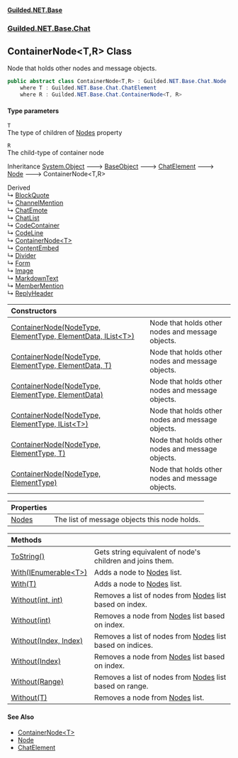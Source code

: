 #### [Guilded.NET.Base](Guilded_NET_Base.md 'Guilded.NET.Base')
### [Guilded.NET.Base.Chat](Guilded_NET_Base.md#Guilded_NET_Base_Chat 'Guilded.NET.Base.Chat')
## ContainerNode&lt;T,R&gt; Class
Node that holds other nodes and message objects.  
```csharp
public abstract class ContainerNode<T,R> : Guilded.NET.Base.Chat.Node
    where T : Guilded.NET.Base.Chat.ChatElement
    where R : Guilded.NET.Base.Chat.ContainerNode<T, R>
```
#### Type parameters
<a name='Guilded_NET_Base_Chat_ContainerNode_T_R__T'></a>
`T`  
The type of children of [Nodes](ContainerNode_T_R__Nodes.md 'Guilded.NET.Base.Chat.ContainerNode&lt;T,R&gt;.Nodes') property
  
<a name='Guilded_NET_Base_Chat_ContainerNode_T_R__R'></a>
`R`  
The child-type of container node
  

Inheritance [System.Object](https://docs.microsoft.com/en-us/dotnet/api/System.Object 'System.Object') &#129106; [BaseObject](BaseObject.md 'Guilded.NET.Base.BaseObject') &#129106; [ChatElement](ChatElement.md 'Guilded.NET.Base.Chat.ChatElement') &#129106; [Node](Node.md 'Guilded.NET.Base.Chat.Node') &#129106; ContainerNode&lt;T,R&gt;  

Derived  
&#8627; [BlockQuote](BlockQuote.md 'Guilded.NET.Base.Chat.BlockQuote')  
&#8627; [ChannelMention](ChannelMention.md 'Guilded.NET.Base.Chat.ChannelMention')  
&#8627; [ChatEmote](ChatEmote.md 'Guilded.NET.Base.Chat.ChatEmote')  
&#8627; [ChatList](ChatList.md 'Guilded.NET.Base.Chat.ChatList')  
&#8627; [CodeContainer](CodeContainer.md 'Guilded.NET.Base.Chat.CodeContainer')  
&#8627; [CodeLine](CodeLine.md 'Guilded.NET.Base.Chat.CodeLine')  
&#8627; [ContainerNode&lt;T&gt;](ContainerNode_T_.md 'Guilded.NET.Base.Chat.ContainerNode&lt;T&gt;')  
&#8627; [ContentEmbed](ContentEmbed.md 'Guilded.NET.Base.Chat.ContentEmbed')  
&#8627; [Divider](Divider.md 'Guilded.NET.Base.Chat.Divider')  
&#8627; [Form](Form.md 'Guilded.NET.Base.Chat.Form')  
&#8627; [Image](Image.md 'Guilded.NET.Base.Chat.Image')  
&#8627; [MarkdownText](MarkdownText.md 'Guilded.NET.Base.Chat.MarkdownText')  
&#8627; [MemberMention](MemberMention.md 'Guilded.NET.Base.Chat.MemberMention')  
&#8627; [ReplyHeader](ReplyHeader.md 'Guilded.NET.Base.Chat.ReplyHeader')  

| Constructors | |
| :--- | :--- |
| [ContainerNode(NodeType, ElementType, ElementData, IList&lt;T&gt;)](ContainerNode_T_R__ContainerNode(NodeType_ElementType_ElementData_IList_T_).md 'Guilded.NET.Base.Chat.ContainerNode&lt;T,R&gt;.ContainerNode(Guilded.NET.Base.Chat.NodeType, Guilded.NET.Base.Chat.ElementType, Guilded.NET.Base.Chat.ElementData, System.Collections.Generic.IList&lt;T&gt;)') | Node that holds other nodes and message objects.<br/> |
| [ContainerNode(NodeType, ElementType, ElementData, T)](ContainerNode_T_R__ContainerNode(NodeType_ElementType_ElementData_T).md 'Guilded.NET.Base.Chat.ContainerNode&lt;T,R&gt;.ContainerNode(Guilded.NET.Base.Chat.NodeType, Guilded.NET.Base.Chat.ElementType, Guilded.NET.Base.Chat.ElementData, T)') | Node that holds other nodes and message objects.<br/> |
| [ContainerNode(NodeType, ElementType, ElementData)](ContainerNode_T_R__ContainerNode(NodeType_ElementType_ElementData).md 'Guilded.NET.Base.Chat.ContainerNode&lt;T,R&gt;.ContainerNode(Guilded.NET.Base.Chat.NodeType, Guilded.NET.Base.Chat.ElementType, Guilded.NET.Base.Chat.ElementData)') | Node that holds other nodes and message objects.<br/> |
| [ContainerNode(NodeType, ElementType, IList&lt;T&gt;)](ContainerNode_T_R__ContainerNode(NodeType_ElementType_IList_T_).md 'Guilded.NET.Base.Chat.ContainerNode&lt;T,R&gt;.ContainerNode(Guilded.NET.Base.Chat.NodeType, Guilded.NET.Base.Chat.ElementType, System.Collections.Generic.IList&lt;T&gt;)') | Node that holds other nodes and message objects.<br/> |
| [ContainerNode(NodeType, ElementType, T)](ContainerNode_T_R__ContainerNode(NodeType_ElementType_T).md 'Guilded.NET.Base.Chat.ContainerNode&lt;T,R&gt;.ContainerNode(Guilded.NET.Base.Chat.NodeType, Guilded.NET.Base.Chat.ElementType, T)') | Node that holds other nodes and message objects.<br/> |
| [ContainerNode(NodeType, ElementType)](ContainerNode_T_R__ContainerNode(NodeType_ElementType).md 'Guilded.NET.Base.Chat.ContainerNode&lt;T,R&gt;.ContainerNode(Guilded.NET.Base.Chat.NodeType, Guilded.NET.Base.Chat.ElementType)') | Node that holds other nodes and message objects.<br/> |

| Properties | |
| :--- | :--- |
| [Nodes](ContainerNode_T_R__Nodes.md 'Guilded.NET.Base.Chat.ContainerNode&lt;T,R&gt;.Nodes') | The list of message objects this node holds.<br/> |

| Methods | |
| :--- | :--- |
| [ToString()](ContainerNode_T_R__ToString().md 'Guilded.NET.Base.Chat.ContainerNode&lt;T,R&gt;.ToString()') | Gets string equivalent of node's children and joins them.<br/> |
| [With(IEnumerable&lt;T&gt;)](ContainerNode_T_R__With(IEnumerable_T_).md 'Guilded.NET.Base.Chat.ContainerNode&lt;T,R&gt;.With(System.Collections.Generic.IEnumerable&lt;T&gt;)') | Adds a node to [Nodes](ContainerNode_T_R__Nodes.md 'Guilded.NET.Base.Chat.ContainerNode&lt;T,R&gt;.Nodes') list.<br/> |
| [With(T)](ContainerNode_T_R__With(T).md 'Guilded.NET.Base.Chat.ContainerNode&lt;T,R&gt;.With(T)') | Adds a node to [Nodes](ContainerNode_T_R__Nodes.md 'Guilded.NET.Base.Chat.ContainerNode&lt;T,R&gt;.Nodes') list.<br/> |
| [Without(int, int)](ContainerNode_T_R__Without(int_int).md 'Guilded.NET.Base.Chat.ContainerNode&lt;T,R&gt;.Without(int, int)') | Removes a list of nodes from [Nodes](ContainerNode_T_R__Nodes.md 'Guilded.NET.Base.Chat.ContainerNode&lt;T,R&gt;.Nodes') list based on index.<br/> |
| [Without(int)](ContainerNode_T_R__Without(int).md 'Guilded.NET.Base.Chat.ContainerNode&lt;T,R&gt;.Without(int)') | Removes a node from [Nodes](ContainerNode_T_R__Nodes.md 'Guilded.NET.Base.Chat.ContainerNode&lt;T,R&gt;.Nodes') list based on index.<br/> |
| [Without(Index, Index)](ContainerNode_T_R__Without(Index_Index).md 'Guilded.NET.Base.Chat.ContainerNode&lt;T,R&gt;.Without(System.Index, System.Index)') | Removes a list of nodes from [Nodes](ContainerNode_T_R__Nodes.md 'Guilded.NET.Base.Chat.ContainerNode&lt;T,R&gt;.Nodes') list based on indices.<br/> |
| [Without(Index)](ContainerNode_T_R__Without(Index).md 'Guilded.NET.Base.Chat.ContainerNode&lt;T,R&gt;.Without(System.Index)') | Removes a node from [Nodes](ContainerNode_T_R__Nodes.md 'Guilded.NET.Base.Chat.ContainerNode&lt;T,R&gt;.Nodes') list based on index.<br/> |
| [Without(Range)](ContainerNode_T_R__Without(Range).md 'Guilded.NET.Base.Chat.ContainerNode&lt;T,R&gt;.Without(System.Range)') | Removes a list of nodes from [Nodes](ContainerNode_T_R__Nodes.md 'Guilded.NET.Base.Chat.ContainerNode&lt;T,R&gt;.Nodes') list based on range.<br/> |
| [Without(T)](ContainerNode_T_R__Without(T).md 'Guilded.NET.Base.Chat.ContainerNode&lt;T,R&gt;.Without(T)') | Removes a node from [Nodes](ContainerNode_T_R__Nodes.md 'Guilded.NET.Base.Chat.ContainerNode&lt;T,R&gt;.Nodes') list.<br/> |
#### See Also
- [ContainerNode&lt;T&gt;](ContainerNode_T_.md 'Guilded.NET.Base.Chat.ContainerNode&lt;T&gt;')
- [Node](Node.md 'Guilded.NET.Base.Chat.Node')
- [ChatElement](ChatElement.md 'Guilded.NET.Base.Chat.ChatElement')

